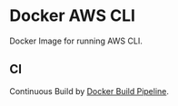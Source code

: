 # Docker AWS CLI
Docker Image for running AWS CLI.

## CI
Continuous Build by [Docker Build Pipeline](https://github.com/daichi703n/docker-build-pipeline).
